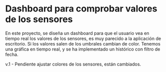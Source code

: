 # Dashboard para comprobar valores de los sensores

En este proyecto, se diseña un dashboard para que el usuario vea en tiempo real los valores de los sensores, es muy parecido a la aplicación de escritorio. Si los valores salen de los umbrales cambian de color. Tenemos una gráfica en tiempo real, y se ha implementado un histórico con filtro de fecha.

v.1 - Pendiente ajustar colores de los sensores, están cambiados.
